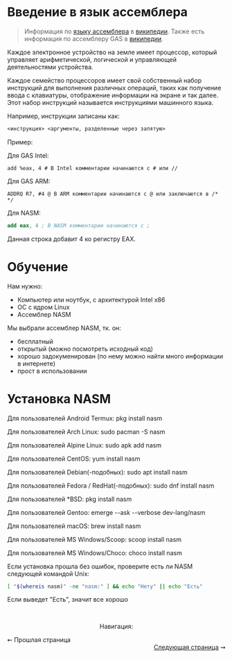 # Введение в язык ассемблера

> Информация по [языку ассемблера](https://ru.wikipedia.org/wiki/Язык_ассемблера) в [википедии](https://ru.wikipedia.org).
> Также есть информация по ассемблеру GAS в [википедии](https://ru.wikipedia.org/wiki/GNU_Assembler).

Каждое электронное устройство на земле имеет процессор, который управляет арифметической, логической и управляющей деятельностями устройства.

Каждое семейство процессоров имеет свой собственный набор инструкций для выполнения различных операций, таких как получение ввода с клавиатуры, отображение информации на экране и так далее. Этот набор инструкций называется инструкциями машинного языка.

Например, инструкции записаны как:
```asm
<инструкция> <аргументы, разделенные через запятую>
```

Пример:

Для GAS Intel:
```gas
add %eax, 4 # В Intel комментарии начинаются с # или //
```

Для GAS ARM:
```
ADDRQ R7, #4 @ В ARM комментарии начинаются с @ или заключаются в /* */
```
Для NASM:
```nasm
add eax, 4 ; В NASM комментарии начинаются с ;
```

Данная строка добавит 4 ко регистру EAX.

# Обучение

Нам нужно:
* Компьютер или ноутбук, с архитектурой Intel x86
* ОС с ядром Linux
* Ассемблер NASM

Мы выбрали ассемблер NASM, тк. он:
* бесплатный
* открытый (можно посмотреть исходный код)
* хорошо задокуменирован (по нему можно найти много информации в интернете)
* прост в использовании

# Установка NASM

Для пользователей Android Termux: pkg install nasm

Для пользователей Arch Linux: sudo pacman -S nasm

Для пользователей Alpine Linux: sudo apk add nasm

Для пользователей CentOS: yum install nasm

Для пользователей Debian(-подобных): sudo apt install nasm

Для пользователей Fedora / RedHat(-подобных): sudo dnf install nasm

Для пользователей \*BSD: pkg install nasm

Для пользователей Gentoo: emerge --ask --verbose dev-lang/nasm

Для пользователей macOS: brew install nasm

Для пользователей MS Windows/Scoop: scoop install nasm

Для пользователей MS Windows/Choco: choco install nasm


Если установка прошла без ошибок, проверите есть ли NASM следующей командой Unix:
```bash
[ "$(whereis nasm)" -ne "nasm:" ] && echo "Нету" || echo "Есть"
```

Если выведет "Есть", значит все хорошо

<br/>
<p align="center">
Навигация:
  <div align="left">
    ⇜ <a>Прошлая страница</a>
  </div>
  <div align="right">
    <a href="commands.md">Следующая страница</a> ⇝
  </div>

</p>
